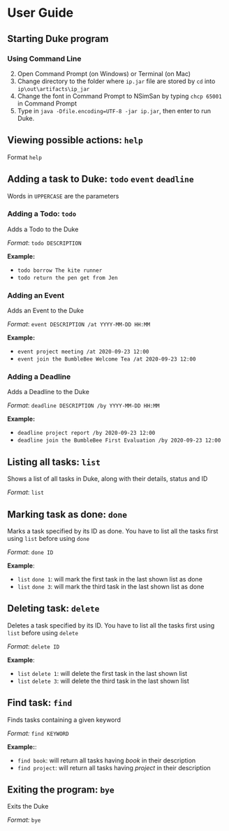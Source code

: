 # User Guide



## Starting Duke program

### Using Command Line

2. Open Command Prompt (on Windows) or Terminal (on Mac)
3. Change directory to the folder where `ip.jar` file are stored by `cd` into `ip\out\artifacts\ip_jar`
4. Change the font in Command Prompt to NSimSan by typing `chcp 65001` in Command Prompt
6. Type in `java -Dfile.encoding=UTF-8 -jar ip.jar`, then enter to run Duke. 




## Viewing possible actions: `help`
Format `help`

## Adding a task to Duke: `todo` `event` `deadline`
Words in `UPPERCASE` are the parameters

### Adding a Todo: `todo`
Adds a Todo to the Duke

_Format_: `todo DESCRIPTION`

__Example:__

- `todo borrow The kite runner`
- `todo return the pen get from Jen`

### Adding an Event
Adds an Event to the Duke

_Format_: `event DESCRIPTION /at YYYY-MM-DD HH:MM`

__Example:__

- `event project meeting /at 2020-09-23 12:00`
- `event join the BumbleBee Welcome Tea /at 2020-09-23 12:00`

### Adding a Deadline
Adds a Deadline to the Duke

_Format_: `deadline DESCRIPTION /by YYYY-MM-DD HH:MM`

__Example:__

- `deadline project report /by 2020-09-23 12:00`
- `deadline join the BumbleBee First Evaluation /by 2020-09-23 12:00`

## Listing all tasks: `list`
Shows a list of all tasks in Duke, along with their details, status and ID

_Format_: `list`

## Marking task as done: `done`
Marks a task specified by its ID as done. You have to list all the tasks first using `list` before using `done`

_Format_: `done ID`

__Example__:

- `list` `done 1`: will mark the first task in the last shown list as done
- `list` `done 3`: will mark the third task in the last shown list as done

## Deleting task: `delete`
Deletes a task specified by its ID. You have to list all the tasks first using `list` before using `delete`

_Format_: `delete ID`

__Example__:

- `list` `delete 1`: will delete the first task in the last shown list
- `list` `delete 3`: will delete the third task in the last shown list

## Find task: `find`
Finds tasks containing a given keyword

_Format:_ `find KEYWORD`

__Example:__:

- `find book`: will return all tasks having _book_ in their description
- `find project`: will return all tasks having _project_ in their description

## Exiting the program: `bye`
Exits the Duke

_Format:_ `bye`


